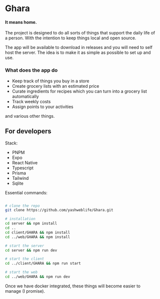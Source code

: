 # Ghara
#### It means home.

The project is designed to do all sorts of things that support the daily life of a person.
With the intention to keep things local and open source.

The app will be available to download in releases and you will need to self host the server.
The idea is to make it as simple as possible to set up and use.

### What does the app do

- Keep track of things you buy in a store
- Create grocery lists with an estimated price
- Curate ingredients for recipes which you can turn into a grocery list automatically
- Track weekly costs
- Assign points to your activities

and various other things. 

## For developers

Stack:
- PNPM
- Expo
- React Native
- Typescript
- Prisma
- Tailwind
- Sqlite

Essential commands:

```bash

# clone the repo
git clone https://github.com/yashweblife/Ghara.git

# installation
cd server && npm install
cd ..
cd client/GHARA && npm install
cd ../web/GHARA && npm install

# start the server
cd server && npm run dev

# start the client
cd ../client/GHARA && npm run start

# start the web
cd ../web/GHARA && npm run dev
```

Once we have docker integrated, these things will become easier to manage (I promise).
